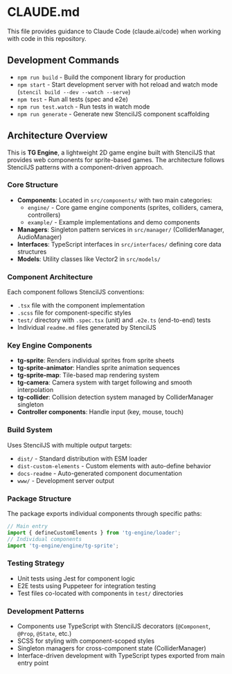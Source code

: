 # CLAUDE.md

This file provides guidance to Claude Code (claude.ai/code) when working with code in this repository.

## Development Commands

- `npm run build` - Build the component library for production
- `npm start` - Start development server with hot reload and watch mode (`stencil build --dev --watch --serve`)
- `npm test` - Run all tests (spec and e2e)
- `npm run test.watch` - Run tests in watch mode
- `npm run generate` - Generate new StencilJS component scaffolding

## Architecture Overview

This is **TG Engine**, a lightweight 2D game engine built with StencilJS that provides web components for sprite-based games. The architecture follows StencilJS patterns with a component-driven approach.

### Core Structure

- **Components**: Located in `src/components/` with two main categories:
  - `engine/` - Core game engine components (sprites, colliders, camera, controllers)
  - `example/` - Example implementations and demo components
- **Managers**: Singleton pattern services in `src/manager/` (ColliderManager, AudioManager)
- **Interfaces**: TypeScript interfaces in `src/interfaces/` defining core data structures
- **Models**: Utility classes like Vector2 in `src/models/`

### Component Architecture

Each component follows StencilJS conventions:
- `.tsx` file with the component implementation
- `.scss` file for component-specific styles
- `test/` directory with `.spec.tsx` (unit) and `.e2e.ts` (end-to-end) tests
- Individual `readme.md` files generated by StencilJS

### Key Engine Components

- **tg-sprite**: Renders individual sprites from sprite sheets
- **tg-sprite-animator**: Handles sprite animation sequences
- **tg-sprite-map**: Tile-based map rendering system
- **tg-camera**: Camera system with target following and smooth interpolation
- **tg-collider**: Collision detection system managed by ColliderManager singleton
- **Controller components**: Handle input (key, mouse, touch)

### Build System

Uses StencilJS with multiple output targets:
- `dist/` - Standard distribution with ESM loader
- `dist-custom-elements` - Custom elements with auto-define behavior
- `docs-readme` - Auto-generated component documentation
- `www/` - Development server output

### Package Structure

The package exports individual components through specific paths:
```typescript
// Main entry
import { defineCustomElements } from 'tg-engine/loader';
// Individual components
import 'tg-engine/engine/tg-sprite';
```

### Testing Strategy

- Unit tests using Jest for component logic
- E2E tests using Puppeteer for integration testing
- Test files co-located with components in `test/` directories

### Development Patterns

- Components use TypeScript with StencilJS decorators (`@Component`, `@Prop`, `@State`, etc.)
- SCSS for styling with component-scoped styles
- Singleton managers for cross-component state (ColliderManager)
- Interface-driven development with TypeScript types exported from main entry point